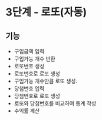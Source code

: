 # 3단계 - 로또(자동)
## 기능
* 구입금액 입력
* 구입가능 개수 반환
* 로또번호 생성
* 로또번호로 로또 생성
* 구입가능 개수만큼 로또 생성.
* 당첨번호 입력
* 당첨번호로 로또 생성
* 로또와 당첨번호를 비교하여 통계 작성
* 수익률 계산
